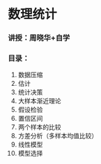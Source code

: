 # 数理统计
### 讲授：周晓华+自学
### 目录：
1. 数据压缩
2. 估计
3. 统计决策
4. 大样本渐近理论
5. 假设检验
6. 置信区间
7. 两个样本的比较
8. 方差分析（多样本均值比较）
9. 线性模型
10. 模型选择
